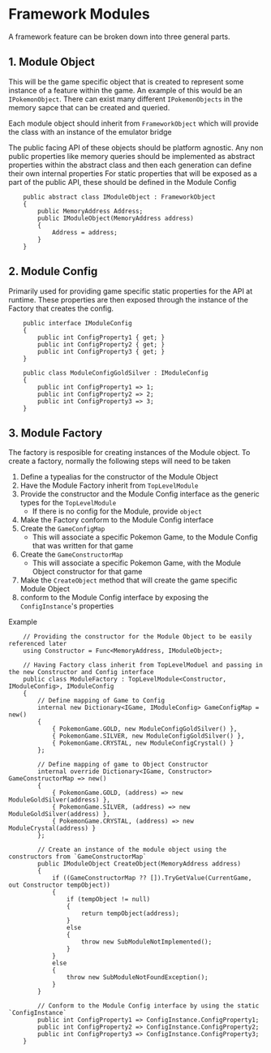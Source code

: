 ﻿# Framework Modules

A framework feature can be broken down into three general parts.

## 1. Module Object
This will be the game specific object that is created to represent some instance of a feature within the game.
An example of this would be an `IPokemonObject`. 
There can exist many different `IPokemonObjects` in the memory sapce that can be created and queried.

Each module object should inherit from `FrameworkObject` which will provide the class with an instance of the emulator bridge

The public facing API of these objects should be platform agnostic.
Any non public properties like memory queries should be implemented as abstract properties within the abstract class and then each generation can define their own internal properties
For static properties that will be exposed as a part of the public API, these should be defined in the Module Config

```
    public abstract class IModuleObject : FrameworkObject
    {
        public MemoryAddress Address;
        public IModuleObject(MemoryAddress address)
        {
            Address = address;
        }
    }
```

## 2. Module Config
Primarily used for providing game specific static properties for the API at runtime.
These properties are then exposed through the instance of the Factory that creates the config.

```
    public interface IModuleConfig
    {
        public int ConfigProperty1 { get; }
        public int ConfigProperty2 { get; }
        public int ConfigProperty3 { get; }
    }

    public class ModuleConfigGoldSilver : IModuleConfig
    {
        public int ConfigProperty1 => 1;
        public int ConfigProperty2 => 2;
        public int ConfigProperty3 => 3;
    }
```

## 3. Module Factory

The factory is resposible for creating instances of the Module object.
To create a factory, normally the following steps will need to be taken
1. Define a typealias for the constructor of the Module Object
1. Have the Module Factory inherit from ``TopLevelModule``
1. Provide the constructor and the Module Config interface as the generic types for the `TopLevelModule`
    - If there is no config for the Module, provide `object`
1. Make the Factory conform to the Module Config interface
1. Create the `GameConfigMap`
    - This will associate a specific Pokemon Game, to the Module Config that was written for that game
1. Create the `GameConstructorMap`
    - This will associate a specific Pokemon Game, with the Module Object constructor for that game
1. Make the `CreateObject` method that will create the game specific Module Object
1. conform to the Module Config interface by exposing the `ConfigInstance`'s properties

Example
```
    // Providing the constructor for the Module Object to be easily referenced later
    using Constructor = Func<MemoryAddress, IModuleObject>;

    // Having Factory class inherit from TopLevelModuel and passing in the new Constructor and Config interface
    public class ModuleFactory : TopLevelModule<Constructor, IModuleConfig>, IModuleConfig
    {
        // Define mapping of Game to Config
        internal new Dictionary<IGame, IModuleConfig> GameConfigMap = new()
        {
            { PokemonGame.GOLD, new ModuleConfigGoldSilver() },
            { PokemonGame.SILVER, new ModuleConfigGoldSilver() },
            { PokemonGame.CRYSTAL, new ModuleConfigCrystal() }
        };

        // Define mapping of game to Object Constructor
        internal override Dictionary<IGame, Constructor> GameConstructorMap => new()
        {
            { PokemonGame.GOLD, (address) => new ModuleGoldSilver(address) },
            { PokemonGame.SILVER, (address) => new ModuleGoldSilver(address) },
            { PokemonGame.CRYSTAL, (address) => new ModuleCrystal(address) }
        };

        // Create an instance of the module object using the constructors from `GameConstructorMap`
        public IModuleObject CreateObject(MemoryAddress address)
        {
            if ((GameConstructorMap ?? []).TryGetValue(CurrentGame, out Constructor tempObject))
            {
                if (tempObject != null)
                {
                    return tempObject(address);
                }
                else
                {
                    throw new SubModuleNotImplemented();
                }
            }
            else
            {
                throw new SubModuleNotFoundException();
            }
        }

        // Conform to the Module Config interface by using the static `ConfigInstance`
        public int ConfigProperty1 => ConfigInstance.ConfigProperty1;
        public int ConfigProperty2 => ConfigInstance.ConfigProperty2;
        public int ConfigProperty3 => ConfigInstance.ConfigProperty3;
    }
```